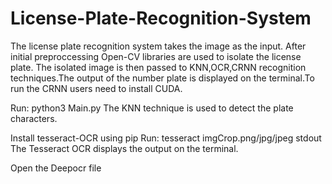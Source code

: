 # License-Plate-Recognition-System

The license plate recognition system takes the image as the input. After initial preproccessing Open-CV libraries are used to isolate the license plate. The isolated image is then passed to KNN,OCR,CRNN recognition techniques.The output of the number plate is displayed on the terminal.To run the CRNN users need to install CUDA.

Run: python3 Main.py The KNN technique is used to detect the plate characters.

Install tesseract-OCR using pip Run: tesseract imgCrop.png/jpg/jpeg stdout The Tesseract OCR displays the output on the terminal.

Open the Deepocr file

